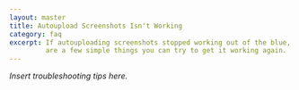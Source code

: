 ```yaml
---
layout: master
title: Autoupload Screenshots Isn't Working
category: faq
excerpt: If autouploading screenshots stopped working out of the blue, there
         are a few simple things you can try to get it working again.
---
```


_Insert troubleshooting tips here._
